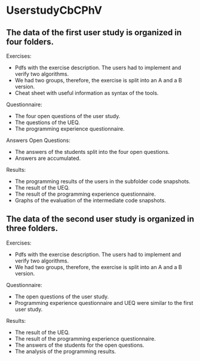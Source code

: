 # UserstudyCbCPhV

## The data of the first user study is organized in four folders.

Exercises: 
* Pdfs with the exercise description. The users had to implement and verify two algorithms.
* We had two groups, therefore, the exercise is split into an A and a B version.
* Cheat sheet with useful information as syntax of the tools.

Questionnaire:
* The four open questions of the user study.
* The questions of the UEQ.
* The programming experience questionnaire.

Answers Open Questions:
* The answers of the students split into the four open questions.
* Answers are accumulated.

Results:
* The programming results of the users in the subfolder code snapshots.
* The result of the UEQ.
* The result of the programming experience questionnaire.
* Graphs of the evaluation of the intermediate code snapshots.

## The data of the second user study is organized in three folders.

Exercises: 
* Pdfs with the exercise description. The users had to implement and verify two algorithms.
* We had two groups, therefore, the exercise is split into an A and a B version.

Questionnaire:
* The open questions of the user study.
* Programming experience questionnaire and UEQ were similar to the first user study.

Results:
* The result of the UEQ.
* The result of the programming experience questionnaire.
* The answers of the students for the open questions.
* The analysis of the programming results.
